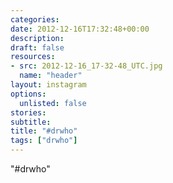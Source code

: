 ```yaml
---
categories:
date: 2012-12-16T17:32:48+00:00
description:
draft: false
resources:
- src: 2012-12-16_17-32-48_UTC.jpg
  name: "header"
layout: instagram
options:
  unlisted: false
stories:
subtitle:
title: "#drwho"
tags: ["drwho"]
---
```


"#drwho"
